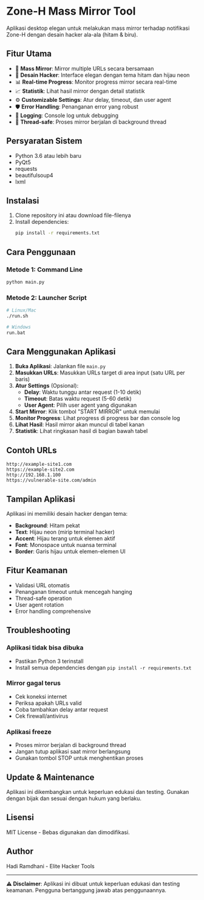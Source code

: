 # Zone-H Mass Mirror Tool

Aplikasi desktop elegan untuk melakukan mass mirror terhadap notifikasi Zone-H dengan desain hacker ala-ala (hitam & biru).

## Fitur Utama

- 🎯 **Mass Mirror**: Mirror multiple URLs secara bersamaan
- 🎨 **Desain Hacker**: Interface elegan dengan tema hitam dan hijau neon
- 📊 **Real-time Progress**: Monitor progress mirror secara real-time
- 📈 **Statistik**: Lihat hasil mirror dengan detail statistik
- ⚙️ **Customizable Settings**: Atur delay, timeout, dan user agent
- 🛡️ **Error Handling**: Penanganan error yang robust
- 📝 **Logging**: Console log untuk debugging
- 🔄 **Thread-safe**: Proses mirror berjalan di background thread

## Persyaratan Sistem

- Python 3.6 atau lebih baru
- PyQt5
- requests
- beautifulsoup4
- lxml

## Instalasi

1. Clone repository ini atau download file-filenya
2. Install dependencies:
   ```bash
   pip install -r requirements.txt
   ```

## Cara Penggunaan

### Metode 1: Command Line
```bash
python main.py
```

### Metode 2: Launcher Script
```bash
# Linux/Mac
./run.sh

# Windows
run.bat
```

## Cara Menggunakan Aplikasi

1. **Buka Aplikasi**: Jalankan file `main.py`
2. **Masukkan URLs**: Masukkan URLs target di area input (satu URL per baris)
3. **Atur Settings** (Opsional):
   - **Delay**: Waktu tunggu antar request (1-10 detik)
   - **Timeout**: Batas waktu request (5-60 detik)
   - **User Agent**: Pilih user agent yang digunakan
4. **Start Mirror**: Klik tombol "START MIRROR" untuk memulai
5. **Monitor Progress**: Lihat progress di progress bar dan console log
6. **Lihat Hasil**: Hasil mirror akan muncul di tabel kanan
7. **Statistik**: Lihat ringkasan hasil di bagian bawah tabel

## Contoh URLs

```
http://example-site1.com
https://example-site2.com
http://192.168.1.100
https://vulnerable-site.com/admin
```

## Tampilan Aplikasi

Aplikasi ini memiliki desain hacker dengan tema:
- **Background**: Hitam pekat
- **Text**: Hijau neon (mirip terminal hacker)
- **Accent**: Hijau terang untuk elemen aktif
- **Font**: Monospace untuk nuansa terminal
- **Border**: Garis hijau untuk elemen-elemen UI

## Fitur Keamanan

- Validasi URL otomatis
- Penanganan timeout untuk mencegah hanging
- Thread-safe operation
- User agent rotation
- Error handling comprehensive

## Troubleshooting

### Aplikasi tidak bisa dibuka
- Pastikan Python 3 terinstall
- Install semua dependencies dengan `pip install -r requirements.txt`

### Mirror gagal terus
- Cek koneksi internet
- Periksa apakah URLs valid
- Coba tambahkan delay antar request
- Cek firewall/antivirus

### Aplikasi freeze
- Proses mirror berjalan di background thread
- Jangan tutup aplikasi saat mirror berlangsung
- Gunakan tombol STOP untuk menghentikan proses

## Update & Maintenance

Aplikasi ini dikembangkan untuk keperluan edukasi dan testing. Gunakan dengan bijak dan sesuai dengan hukum yang berlaku.

## Lisensi

MIT License - Bebas digunakan dan dimodifikasi.

## Author

Hadi Ramdhani - Elite Hacker Tools

---
**⚠️ Disclaimer**: Aplikasi ini dibuat untuk keperluan edukasi dan testing keamanan. Pengguna bertanggung jawab atas penggunaannya.